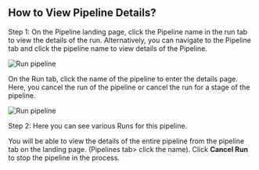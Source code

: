 
## How to View Pipeline Details?

  

Step 1: On the Pipeline landing page, click the Pipeline name in the run tab to view the details of the run. Alternatively, you can navigate to the Pipeline tab and click the pipeline name to view details of the Pipeline. 

  

![Run pipeline](./images/viewV2/1-viewDetails.png)

On the Run tab, click the name of the pipeline to enter the details page. Here, you cancel the run of the pipeline or cancel the run for a stage of the pipeline. 

![Run pipeline](./images/viewV2/2-livePreview.png)

Step 2: Here you can see various Runs for this pipeline.
  

You will be able to view the details of the entire pipeline from the pipeline tab on the landing page. (Pipelines tab> click the name). Click **Cancel Run** to stop the pipeline in the process.

